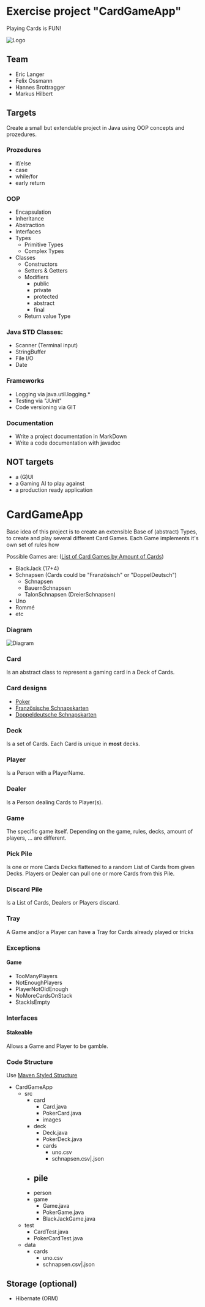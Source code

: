 # Exercise project "CardGameApp"
Playing Cards is FUN!

![Logo](logo.jpg)

## Team
- Eric Langer 
- Felix Ossmann
- Hannes Brottragger
- Markus Hilbert

## Targets
Create a small but extendable project in Java using OOP concepts and prozedures.

### Prozedures
- if/else
- case
- while/for
- early return

### OOP
- Encapsulation
- Inheritance
- Abstraction
- Interfaces
- Types
  - Primitive Types
  - Complex Types
- Classes
  - Constructors
  - Setters & Getters
  - Modifiers
    - public
    - private 
    - protected
    - abstract
    - final
  - Return value Type

### Java STD Classes:
- Scanner (Terminal input)
- StringBuffer
- File I/O
- Date

### Frameworks
- Logging via java.util.logging.*
- Testing via "JUnit"
- Code versioning via GIT

### Documentation
- Write a project documentation in MarkDown
- Write a code documentation with javadoc

## NOT targets
- a (G)UI
- a Gaming AI to play against
- a production ready application

# CardGameApp
Base idea of this project is to create an extensible Base of (abstract) Types, to create and play several different Card Games.
Each Game implements it's own set of rules how

Possible Games are: ([List of Card Games by Amount of Cards](https://de.wikipedia.org/wiki/Liste_von_Kartenspielen_nach_Kartenanzahl_geordnet))
- BlackJack (17+4)
- Schnapsen (Cards could be "Französisch" or "DoppelDeutsch")
  - Schnapsen
  - BauernSchnapsen
  - TalonSchnapsen (DreierSchnapsen)
- Uno
- Rommé
- etc


### Diagram
<!-- insert image here -->
![Diagram](model.png)

### Card
Is an abstract class to represent a gaming card in a Deck of Cards.

### Card designs
- [Poker](https://www.piatnik-individual.com/produkt/4-eckzeichen-nur-rueckseite-gestalten-hochladen/)
- [Französische Schnapskarten](https://www.piatnik-individual.com/produkt/franzoesische-25-karten-nur-rueckseite-gestalten-hochladen/)
- [Doppeldeutsche Schnapskarten](https://www.piatnik-individual.com/produkt/doppeldeutsche-36-karten-nur-rueckseite-gestalten/)

### Deck
Is a set of Cards.
Each Card is unique in **most** decks.

### Player
Is a Person with a PlayerName.

### Dealer
Is a Person dealing Cards to Player(s).

### Game
The specific game itself. Depending on the game, rules, decks, amount of players, ... are different.

### Pick Pile
Is one or more Cards Decks flattened to a random List of Cards from given Decks.
Players or Dealer can pull one or more Cards from this Pile.

### Discard Pile
Is a List of Cards, Dealers or Players discard.

### Tray
A Game and/or a Player can have a Tray for Cards already played or tricks

### Exceptions
#### Game
- TooManyPlayers
- NotEnoughPlayers
- PlayerNotOldEnough
- NoMoreCardsOnStack
- StackIsEmpty

### Interfaces

#### Stakeable
Allows a Game and Player to be gamble.


### Code Structure
Use [Maven Styled Structure](https://maven.apache.org/guides/introduction/introduction-to-the-standard-directory-layout.html)
- CardGameApp
  - src
    - card
      - Card.java
      - PokerCard.java
      - images
    - deck
      - Deck.java
      - PokerDeck.java
      - cards
        - uno.csv
        - schnapsen.csv|.json    
    - pile
      - 
    - person
    - game
      - Game.java
      - PokerGame.java
      - BlackJackGame.java
  - test
    - CardTest.java
    - PokerCardTest.java
  - data
    - cards
      - uno.csv
      - schnapsen.csv|.json


## Storage (optional)
- Hibernate (ORM)